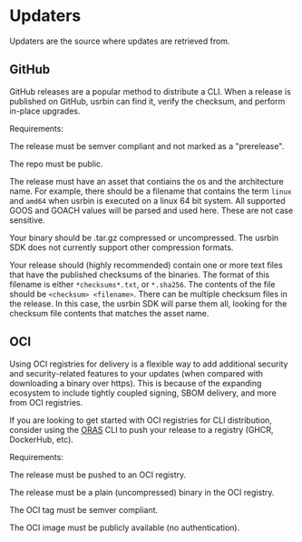# Updaters

Updaters are the source where updates are retrieved from.

## GitHub

GitHub releases are a popular method to distribute a CLI. When a release is published on GitHub, usrbin can find it, verify the checksum, and perform in-place upgrades. 

Requirements:

The release must be semver compliant and not marked as a "prerelease". 

The repo must be public.

The release must have an asset that contiains the os and the architecture name. For example, there should be a filename that contains the term `linux` and `amd64` when usrbin is executed on a linux 64 bit system. All supported GOOS and GOACH values will be parsed and used here. These are not case sensitive.

Your binary should be .tar.gz compressed or uncompressed. The usrbin SDK does not currently support other compression formats.

Your release should (highly recommended) contain one or more text files that have the published checksums of the binaries. The format of this filename is either `*checksums*.txt`, or `*.sha256`. The contents of the file should be `<checksum> <filename>`. There can be multiple checksum files in the release. In this case, the usrbin SDK will parse them all, looking for the checksum file contents that matches the asset name.

## OCI

Using OCI registries for delivery is a flexible way to add additional security and security-related features to your updates (when compared with downloading a binary over https). This is because of the expanding ecosystem to include tightly coupled signing, SBOM delivery, and more from OCI registries.

If you are looking to get started with OCI registries for CLI distribution, consider using the [ORAS](https://github.com/oras-project/oras) CLI to push your release to a registry (GHCR, DockerHub, etc).

Requirements:

The release must be pushed to an OCI registry.

The release must be a plain (uncompressed) binary in the OCI registry.

The OCI tag must be semver compliant.

The OCI image must be publicly available (no authentication).


